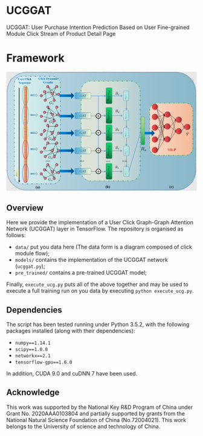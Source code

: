 # UCGGAT
UCGGAT: User Purchase Intention Prediction Based on User Fine-grained Module Click Stream of Product Detail Page

# Framework
![image](https://github.com/naminshenren/UCGGAT/blob/master/pre_trained/cora/ucggat.PNG)

## Overview
Here we provide the implementation of a User Click Graph-Graph Attention Network (UCGGAT) layer in TensorFlow. The repository is organised as follows:
- `data/` put you data here (The data form is a diagram composed of click module flow);
- `models/` contains the implementation of the UCGGAT network (`ucggat.py`);
- `pre_trained/` contains a pre-trained UCGGAT model;


Finally, `execute_ucg.py` puts all of the above together and may be used to execute a full training run on you data by executing `python execute_ucg.py`.


## Dependencies

The script has been tested running under Python 3.5.2, with the following packages installed (along with their dependencies):

- `numpy==1.14.1`
- `scipy==1.0.0`
- `networkx==2.1`
- `tensorflow-gpu==1.6.0`

In addition, CUDA 9.0 and cuDNN 7 have been used.

## Acknowledge
This work was supported by the National Key R&D Program of China under Grant No. 2020AAA0103804 and partially supported by grants from the National Natural Science Foundation of China (No.72004021). This work belongs to the University of science and technology of China.

